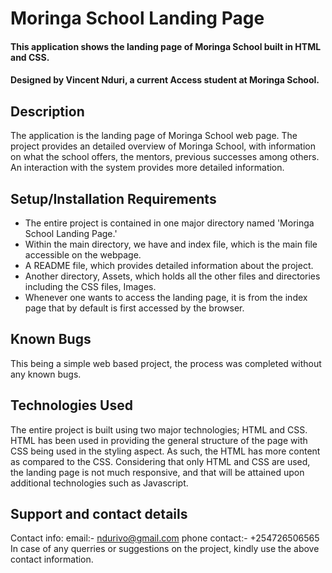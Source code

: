 

# Moringa School Landing Page
#### This application shows the landing page of Moringa School built in HTML and CSS.
#### Designed by Vincent Nduri, a current Access student at Moringa School.
## Description
The application is the landing page of Moringa School web page. The project provides an detailed overview of Moringa School, with information on what the school offers, the mentors, previous successes among others. An interaction with the system provides more detailed information.
## Setup/Installation Requirements
* The entire project is contained in one major directory named 'Moringa School Landing Page.' 
* Within the main directory, we have and index file, which is the main file accessible on the webpage.
* A README file, which provides detailed information about the project.
* Another directory, Assets, which holds all the other files and directories including the CSS files, Images.
* Whenever one wants to access the landing page, it is from the index page that by default is first accessed by the browser.
## Known Bugs
This being a simple web based project, the process was completed without any known bugs.
## Technologies Used
The entire project is built using two major technologies; HTML and CSS. HTML has been used in providing the general structure of the page with CSS being used in the styling aspect. As such, the HTML has more content as compared to the CSS. Considering that only HTML and CSS are used, the landing page is not much responsive, and that will be attained upon additional technologies such as Javascript. 
## Support and contact details
Contact info: email:- ndurivo@gmail.com
              phone contact:- +254726506565
In case of any querries or suggestions on the project, kindly use the above contact information.
